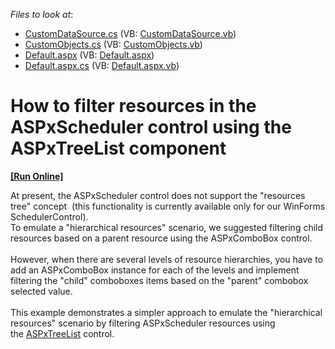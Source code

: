 <!-- default file list -->
*Files to look at*:

* [CustomDataSource.cs](./CS/WebApplication1/CustomDataSource.cs) (VB: [CustomDataSource.vb](./VB/WebApplication1/CustomDataSource.vb))
* [CustomObjects.cs](./CS/WebApplication1/CustomObjects.cs) (VB: [CustomObjects.vb](./VB/WebApplication1/CustomObjects.vb))
* [Default.aspx](./CS/WebApplication1/Default.aspx) (VB: [Default.aspx](./VB/WebApplication1/Default.aspx))
* [Default.aspx.cs](./CS/WebApplication1/Default.aspx.cs) (VB: [Default.aspx.vb](./VB/WebApplication1/Default.aspx.vb))
<!-- default file list end -->
# How to filter resources in the ASPxScheduler control using the ASPxTreeList component
<!-- run online -->
**[[Run Online]](https://codecentral.devexpress.com/t481290/)**
<!-- run online end -->


<p>At present, the ASPxScheduler control does not support the "resources tree" concept  (this functionality is currently available only for our WinForms SchedulerControl). <br>To emulate a "hierarchical resources" scenario, we suggested filtering child resources based on a parent resource using the ASPxComboBox control. <br><br>However, when there are several levels of resource hierarchies, you have to add an ASPxComboBox instance for each of the levels and implement filtering the "child" comboboxes items based on the "parent" combobox selected value.<br><br>This example demonstrates a simpler approach to emulate the "hierarchical resources" scenario by filtering ASPxScheduler resources using the <a href="https://documentation.devexpress.com/#AspNet/clsDevExpressWebASPxTreeListASPxTreeListtopic">ASPxTreeList</a> control.</p>

<br/>



